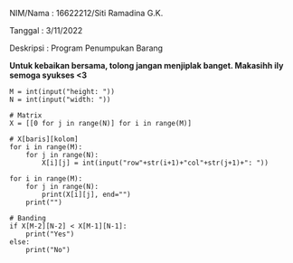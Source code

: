 NIM/Nama  : 16622212/Siti Ramadina G.K.

Tanggal   : 3/11/2022

Deskripsi : Program Penumpukan Barang

**Untuk kebaikan bersama, tolong jangan menjiplak banget. Makasihh ily semoga syukses <3**

```
M = int(input("height: "))
N = int(input("width: "))

# Matrix
X = [[0 for j in range(N)] for i in range(M)]

# X[baris][kolom]
for i in range(M):
    for j in range(N):
        X[i][j] = int(input("row"+str(i+1)+"col"+str(j+1)+": "))

for i in range(M):
    for j in range(N):
        print(X[i][j], end="")
    print("")

# Banding
if X[M-2][N-2] < X[M-1][N-1]:
    print("Yes")
else:
    print("No")
```
